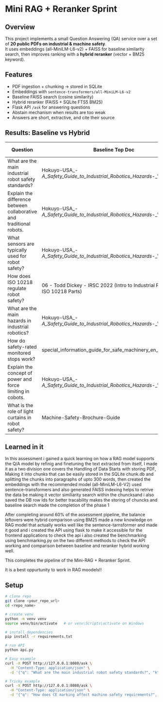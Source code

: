 # Mini RAG + Reranker Sprint

## Overview
This project implements a small Question Answering (QA) service over a set of **20 public PDFs on industrial & machine safety**.  
It uses embeddings (all-MiniLM-L6-v2) + FAISS for baseline similarity search, then improves ranking with a **hybrid reranker** (vector + BM25 keyword).

## Features
- PDF ingestion + chunking → stored in SQLite
- Embeddings with `sentence-transformers/all-MiniLM-L6-v2`
- Baseline FAISS search (cosine similarity)
- Hybrid reranker (FAISS + SQLite FTS5 BM25)
- Flask API `/ask` for answering questions
- Abstain mechanism when results are too weak
- Answers are short, extractive, and cite their source


## Results: Baseline vs Hybrid

| Question                                                             | Baseline Top Doc                                                                 | Baseline Score | Hybrid Top Doc                                                                 | Hybrid Score |
|----------------------------------------------------------------------|----------------------------------------------------------------------------------|----------------|--------------------------------------------------------------------------------|--------------|
| What are the main industrial robot safety standards?                 | Hokuyo-USA_-_A_Safety_Guide_to_Industrial_Robotics_Hazards_-_Whitepaper          | 0.7783         | Hokuyo-USA_-_A_Safety_Guide_to_Industrial_Robotics_Hazards_-_Whitepaper         | 0.7000       |
| Explain the difference between collaborative and traditional robots. | Hokuyo-USA_-_A_Safety_Guide_to_Industrial_Robotics_Hazards_-_Whitepaper          | 0.5262         | Hokuyo-USA_-_A_Safety_Guide_to_Industrial_Robotics_Hazards_-_Whitepaper         | 0.7000       |
| What sensors are typically used for robot safety?                    | Hokuyo-USA_-_A_Safety_Guide_to_Industrial_Robotics_Hazards_-_Whitepaper          | 0.6700         | Hokuyo-USA_-_A_Safety_Guide_to_Industrial_Robotics_Hazards_-_Whitepaper         | 0.7000       |
| How does ISO 10218 regulate robot safety?                            | 06 - Todd Dickey - IRSC 2022 (Intro to Industrial Robot Safety ISO 10218 Parts)  | 0.7011         | 06 - Todd Dickey - IRSC 2022 (Intro to Industrial Robot Safety ISO 10218 Parts) | 0.7000       |
| What are the main hazards in industrial robotics?                    | Hokuyo-USA_-_A_Safety_Guide_to_Industrial_Robotics_Hazards_-_Whitepaper          | 0.7160         | Hokuyo-USA_-_A_Safety_Guide_to_Industrial_Robotics_Hazards_-_Whitepaper         | 0.7000       |
| How do safety-rated monitored stops work?                            | special_information_guide_for_safe_machinery_en_im0014678                        | 0.6701         | special_information_guide_for_safe_machinery_en_im0014678                       | 0.7000       |
| Explain the concept of power and force limiting in cobots.           | Hokuyo-USA_-_A_Safety_Guide_to_Industrial_Robotics_Hazards_-_Whitepaper          | 0.3980         | Hokuyo-USA_-_A_Safety_Guide_to_Industrial_Robotics_Hazards_-_Whitepaper         | 0.7000       |
| What is the role of light curtains in robot safety?                  | Machine-Safety-Brochure-Guide                                                    | 0.6761         | Machine-Safety-Brochure-Guide                                                   | 0.7000       |


## Learned in it

In this assessment i gained a quick learning on how a RAG model supports the Q/A model by refinig and
finetuning the text extracted from itself, I made it as a two division one covers the Handling of Data Starts
with storing PDF, Making it into chunks that can be easily stored in the SQLite chunk.db and splitting the
chunks into paragraphs of upto 300 words, then created the embeddings with the recommended model
(all-MiniLM-L6-V2) used sentence-transformers and also generated FAISS indexing helps to retrive the data
 be making it vector similiarity search within the chuncksand i also saved the DB row Ids for better
tracability makes the storing of chuncks and baseline search made the completion of the phase 1

After completing around 60% of the assessment pipeline, the balance leftovers were hybrid comparison
using BM25 made a new knowledge on RAG model that actually works well like the sentence-tarnsformer
and made it good and i created the API using flask to make it accessible for the frontend applications
 to check the api i also created the benchmarking using benchmarking.py on the two different methods
to check the API working and comparison between baseline and reranker hybrid working well.

This completes the pipeline of the Mini-RAG + Reranker Sprint.

It is a best oppurtunity to work in RAG moodels!!

## Setup
```bash
# clone repo
git clone <your_repo_url>
cd <repo_name>

# create venv
python -m venv venv
source venv/bin/activate   # or venv\Scripts\activate on Windows

# install dependencies
pip install -r requirements.txt

# run API
python api.py

# Easy example
curl -X POST http://127.0.0.1:8080/ask \
  -H "Content-Type: application/json" \
  -d '{"q": "What are the main industrial robot safety standards?", "k": 3, "mode": "hybrid"}'

# Tricky example
curl -X POST http://127.0.0.1:8080/ask \
  -H "Content-Type: application/json" \
  -d '{"q": "How does CE marking affect machine safety requirements?", "k": 5, "mode": "hybrid"}'

